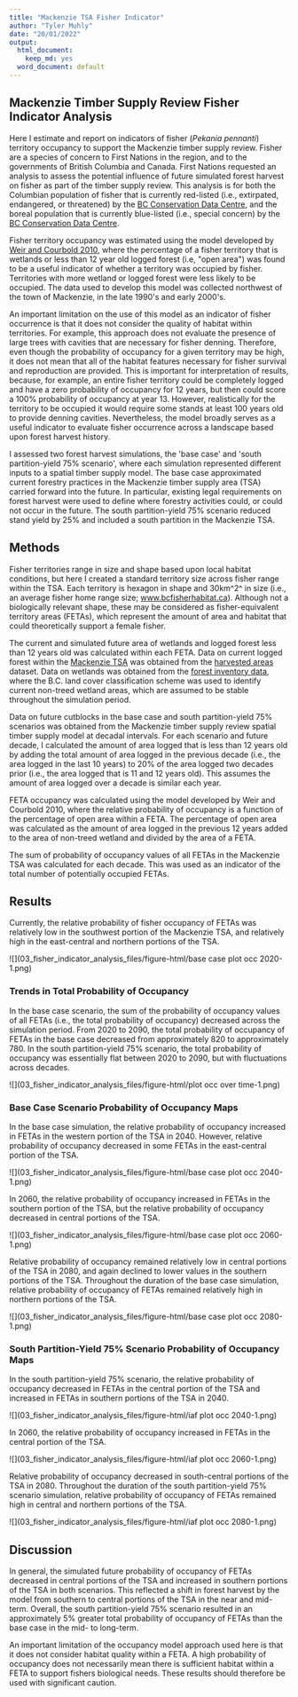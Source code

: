 ```yaml
---
title: "Mackenzie TSA Fisher Indicator"
author: "Tyler Muhly"
date: "20/01/2022"
output:
  html_document:
    keep_md: yes
  word_document: default
---
```




## Mackenzie Timber Supply Review Fisher Indicator Analysis
Here I estimate and report on indicators of fisher (*Pekania pennanti*) territory occupancy to support the Mackenzie timber supply review. Fisher are a species of concern to First Nations in the region, and to the governments of British Columbia and Canada. First Nations requested an analysis to assess the potential influence of future simulated forest harvest on fisher as part of the timber supply review. This analysis is for both the Columbian population of fisher that is currently red-listed (i.e., extirpated, endangered, or threatened) by the [BC Conservation Data Centre](https://a100.gov.bc.ca/pub/eswp/reports.do?elcode=AMAJF01025), and the boreal population that is currently blue-listed (i.e., special concern) by the [BC Conservation Data Centre](https://a100.gov.bc.ca/pub/eswp/reports.do?elcode=AMAJF01025).

Fisher territory occupancy was estimated using the model developed by [Weir and Courbold 2010](https://wildlife.onlinelibrary.wiley.com/doi/abs/10.2193/2008-579), where the percentage of a fisher territory that is wetlands or less than 12 year old logged forest (i.e, "open area") was found to be a useful indicator of whether a territory was occupied by fisher. Territories with more wetland or logged forest were less likely to be occupied. The data used to develop this model was collected northwest of the town of Mackenzie, in the late 1990's and early 2000's. 

An important limitation on the use of this model as an indicator of fisher occurrence is that it does not consider the quality of habitat within territories. For example, this approach does not evaluate the presence of large trees with cavities that are necessary for fisher denning. Therefore, even though the probability of occupancy for a given territory may be high, it does not mean that all of the habitat features necessary for fisher survival and reproduction are provided. This is important for interpretation of results, because, for example, an entire fisher territory could be completely logged and have a zero probability of occupancy for 12 years, but then could score a 100% probability of occupancy at year 13. However, realistically for the territory to be occupied it would require some stands at least 100 years old to provide denning cavities. Nevertheless, the model broadly serves as a useful indicator to evaluate fisher occurrence across a landscape based upon forest harvest history. 

I assessed two forest harvest simulations, the 'base case' and 'south partition-yield 75% scenario', where each simulation represented different inputs to a spatial timber supply model. The base case approximated current forestry practices in the Mackenzie timber supply area (TSA) carried forward into the future. In particular, existing legal requirements on forest harvest were used to define where forestry activities could, or could not occur in the future. The south partition-yield 75% scenario reduced stand yield by 25% and included a south partition in the Mackenzie TSA. 



## Methods
Fisher territories range in size and shape based upon local habitat conditions, but here I created a standard territory size across fisher range within the TSA. Each territory is hexagon in shape and 30km^2^ in size (i.e., an average fisher home range size; www.bcfisherhabitat.ca). Although not a biologically relevant shape, these may be considered as fisher-equivalent territory areas (FETAs), which represent the amount of area and habitat that could theoretically support a female fisher. 



The current and simulated future area of wetlands and logged forest less than 12 years old was calculated within each FETA. Data on current logged forest within the [Mackenzie TSA](https://catalogue.data.gov.bc.ca/dataset/fadm-timber-supply-area-tsa) was obtained from the [harvested areas](https://catalogue.data.gov.bc.ca/dataset/harvested-areas-of-bc-consolidated-cutblocks-) dataset. Data on wetlands was obtained from the [forest inventory data](https://catalogue.data.gov.bc.ca/dataset/vri-2020-forest-vegetation-composite-layer-1-l1-), where the B.C. land cover classification scheme was used to identify current non-treed wetland areas, which are assumed to be stable throughout the simulation period. 

Data on future cutblocks in the base case and south partition-yield 75% scenarios was obtained from the Mackenzie timber supply review spatial timber supply model at decadal intervals. For each scenario and future decade, I calculated the amount of area logged that is less than 12 years old by adding the total amount of area logged in the previous decade (i.e., the area logged in the last 10 years) to 20% of the area logged two decades prior (i.e., the area logged that is 11 and 12 years old). This assumes the amount of area logged over a decade is similar each year.   









FETA occupancy was calculated using the model developed by Weir and Courbold 2010, where the relative probability of occupancy is a function of the percentage of open area within a FETA. The percentage of open area was calculated as the amount of area logged in the previous 12 years added to the area of non-treed wetland and divided by the area of a FETA.



The sum of probability of occupancy values of all FETAs in the Mackenzie TSA was calculated for each decade. This was used as an indicator of the total number of potentially occupied FETAs.  



## Results
Currently, the relative probability of fisher occupancy of FETAs was relatively low in the southwest portion of the Mackenzie TSA, and relatively high in the east-central and northern portions of the TSA. 

![](03_fisher_indicator_analysis_files/figure-html/base case plot occ 2020-1.png)<!-- -->

### Trends in Total Probability of Occupancy
In the base case scenario, the sum of the probability of occupancy values of all FETAs (i.e., the total probability of occupancy) decreased across the simulation period. From 2020 to 2090, the total probability of occupancy of FETAs in the base case decreased from approximately 820 to approximately 780. In the south partition-yield 75% scenario, the total probability of occupancy was essentially flat between 2020 to 2090, but with fluctuations across decades.

![](03_fisher_indicator_analysis_files/figure-html/plot occ over time-1.png)<!-- -->

### Base Case Scenario Probability of Occupancy Maps 
In the base case simulation, the relative probability of occupancy increased in FETAs in the western portion of the TSA in 2040. However, relative probability of occupancy decreased in some FETAs in the east-central portion of the TSA.

![](03_fisher_indicator_analysis_files/figure-html/base case plot occ 2040-1.png)<!-- -->

In 2060, the relative probability of occupancy increased in FETAs in the southern portion of the TSA, but the relative probability of occupancy decreased in central portions of the TSA. 

![](03_fisher_indicator_analysis_files/figure-html/base case plot occ 2060-1.png)<!-- -->

Relative probability of occupancy remained relatively low in central portions of the TSA in 2080, and again declined to lower values in the southern portions of the TSA. Throughout the duration of the base case simulation, relative probability of occupancy of FETAs remained relatively high in northern portions of the TSA. 

![](03_fisher_indicator_analysis_files/figure-html/base case plot occ 2080-1.png)<!-- -->

### South Partition-Yield 75% Scenario Probability of Occupancy Maps
In the south partition-yield 75% scenario, the relative probability of occupancy decreased in FETAs in the central portion of the TSA and increased in FETAs in southern portions of the TSA in 2040. 

![](03_fisher_indicator_analysis_files/figure-html/iaf plot occ 2040-1.png)<!-- -->

In 2060, the relative probability of occupancy increased in FETAs in the central portion of the TSA. 

![](03_fisher_indicator_analysis_files/figure-html/iaf plot occ 2060-1.png)<!-- -->

Relative probability of occupancy decreased in south-central portions of the TSA in 2080. Throughout the duration of the south partition-yield 75% scenario simulation, relative probability of occupancy of FETAs remained high in central and northern portions of the TSA. 

![](03_fisher_indicator_analysis_files/figure-html/iaf plot occ 2080-1.png)<!-- -->

## Discussion
In general, the simulated future probability of occupancy of FETAs decreased in central portions of the TSA and increased in southern portions of the TSA in both scenarios. This reflected a shift in forest harvest by the model from southern to central portions of the TSA in the near and mid-term. Overall, the south partition-yield 75% scenario resulted in an approximately 5% greater total probability of occupancy of FETAs than the base case in the mid- to long-term.

An important limitation of the occupancy model approach used here is that it does not consider habitat quality within a FETA. A high probability of occupancy does not necessarily mean there is sufficient habitat within a FETA to support fishers biological needs. These results should therefore be used with significant caution.
